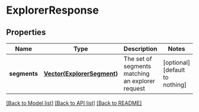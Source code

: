 # ExplorerResponse


## Properties
Name | Type | Description | Notes
------------ | ------------- | ------------- | -------------
**segments** | [**Vector{ExplorerSegment}**](ExplorerSegment.md) | The set of segments matching an explorer request | [optional] [default to nothing]


[[Back to Model list]](../README.md#models) [[Back to API list]](../README.md#api-endpoints) [[Back to README]](../README.md)


